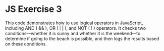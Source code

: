 # JS Exercise 3
This code demonstrates how to use logical operators in JavaScript, including AND ( && ), OR ( | | ), and NOT ( ! ) operators. It checks two conditions—whether it is sunny and whether it is the weekend—to determine if going to the beach is possible, and then logs the results based on these conditions.